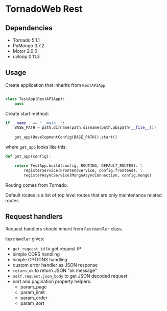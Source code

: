 # TornadoWeb Rest

## Dependencies
- Tornado 5.1.1
- PyMongo 3.7.2
- Motor 2.0.0
- uvloop 0.11.3

## Usage

Create application that inherits from `RestAPIApp`
```python

class TestApp(RestAPIApp):
    pass

```

Create start method:
```python
if __name__ == "__main__":
    BASE_PATH = path.dirname(path.dirname(path.abspath(__file__)))
    
    get_app(DevelopmentConfig(BASE_PATH)).start()

```

where `get_app` looks like this:
```python
def get_app(config):

    return TestApp.build(config, ROUTING, DEFAULT_ROUTES). \
        registerService(FrontendService, config.frontend). \
        registerAsyncService(MongoAsyncConnection, config.mongo)
```

Routing comes from Tornado.

Default routes is a list of top level routes that are only maintenance related routes.

## Request handlers

Request handlers should inherit from `RestHandler` class.

`RestHandler` gives:
- `get_request_id` to get request IP
- simple CORS handling
- simple OPTIONS handling
- custom error handler as JSON response
- `return_ok` to return JSON "ok message"
- `self.request.json_body` to get JSON decoded request
- sort and pagination property helpers:
    - param_page
    - param_limit
    - param_order
    - param_sort
